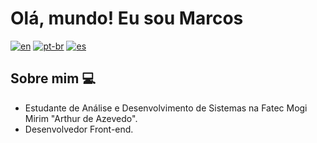 # Olá, mundo! Eu sou Marcos

[![en](https://img.shields.io/badge/lang-en-red.svg)](https://github.com/MarkTecnicoDeveloper/MarkTecnicoDeveloper/blob/main/README.md)
[![pt-br](https://img.shields.io/badge/lang-pt--br-green.svg)](https://github.com/MarkTecnicoDeveloper/MarkTecnicoDeveloper/blob/main/README.pt-br.md)
[![es](https://img.shields.io/badge/lang-es-yellow.svg)](https://github.com/MarkTecnicoDeveloper/MarkTecnicoDeveloper/blob/main/README.es.md)

## Sobre mim 💻
* Estudante de Análise e Desenvolvimento de Sistemas na Fatec Mogi Mirim "Arthur de Azevedo".
* Desenvolvedor Front-end.

